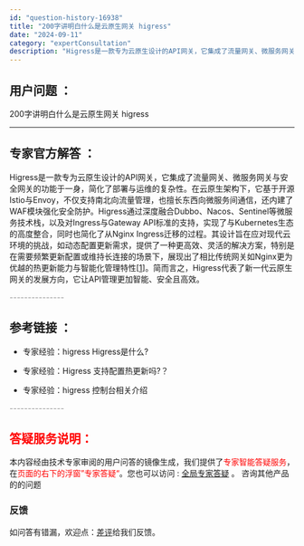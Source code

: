 ```yaml
---
id: "question-history-16938"
title: "200字讲明白什么是云原生网关 higress"
date: "2024-09-11"
category: "expertConsultation"
description: "Higress是一款专为云原生设计的API网关，它集成了流量网关、微服务网关与安全网关的功能于一身，简化了部署与运维的复杂性。在云原生架构下，它基于开源Istio与Envoy，不仅支持南北向流量管理，也擅长东西向微服务间通信，还内建了WAF模块强化安全防护。Higress通过深度融合Dubbo、Na"
---
```


## 用户问题 ： 
 200字讲明白什么是云原生网关 higress  

---------------
## 专家官方解答 ：

Higress是一款专为云原生设计的API网关，它集成了流量网关、微服务网关与安全网关的功能于一身，简化了部署与运维的复杂性。在云原生架构下，它基于开源Istio与Envoy，不仅支持南北向流量管理，也擅长东西向微服务间通信，还内建了WAF模块强化安全防护。Higress通过深度融合Dubbo、Nacos、Sentinel等微服务技术栈，以及对Ingress与Gateway API标准的支持，实现了与Kubernetes生态的高度整合，同时也简化了从Nginx Ingress迁移的过程。其设计旨在应对现代云环境的挑战，如动态配置更新需求，提供了一种更高效、灵活的解决方案，特别是在需要频繁更新配置或维持长连接的场景下，展现出了相比传统网关如Nginx更为优越的热更新能力与智能化管理特性[[1](https://link.zhihu.com/?target=https%3A//higress.cn/docs/latest/overview/what-is-higress/)]。简而言之，Higress代表了新一代云原生网关的发展方向，它让API管理更加智能、安全且高效。


<font color="#949494">---------------</font> 


## 参考链接 ：

* 专家经验：higress Higress是什么? 
 
 * 专家经验：Higress 支持配置热更新吗?？ 
 
 * 专家经验：higress 控制台相关介绍 


 <font color="#949494">---------------</font> 
 


## <font color="#FF0000">答疑服务说明：</font> 

本内容经由技术专家审阅的用户问答的镜像生成，我们提供了<font color="#FF0000">专家智能答疑服务</font>，在<font color="#FF0000">页面的右下的浮窗”专家答疑“</font>。您也可以访问 : [全局专家答疑](https://answer.opensource.alibaba.com/docs/intro) 。 咨询其他产品的的问题

### 反馈
如问答有错漏，欢迎点：[差评](https://ai.nacos.io/user/feedbackByEnhancerGradePOJOID?enhancerGradePOJOId=16943)给我们反馈。
